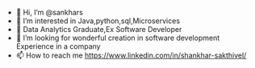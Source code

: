 - 👋 Hi, I’m @sankhars
- 👀 I’m interested in Java,python,sql,Microservices
- 🌱 Data Analytics Graduate,Ex Software Developer
- 💞️ I’m looking for wonderful creation in software development Experience in a company 
- 📫 How to reach me https://www.linkedin.com/in/shankhar-sakthivel/

<!---
sankhars/sankhars is a ✨ special ✨ repository because its `README.md` (this file) appears on your GitHub profile.
You can click the Preview link to take a look at your changes.
--->
